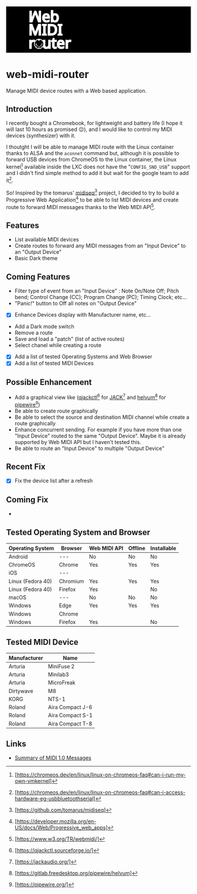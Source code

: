 ![](ressource/dessin-400ppp.png)
# web-midi-router
Manage MIDI device routes with a Web based application.

## Introduction
I recently bought a Chromebook, for lightweight and battery life (I hope it will last 10 hours as promised 😉), and I would like to control my MIDI devices (synthesizer) with it.

I thoutght I will be able to manage MIDI route with the Linux container thanks to ALSA and the `aconnet` command but, although it is possible to forward USB devices from ChromeOS to the Linux container, the Linux kernel[^0] available inside the LXC does not have the "`CONFIG_SND_USB`" support and I didn't find simple method to add it but wait for the google team to add it[^1].

So! Inspired by the tomarus' [midiseq](https://github.com/tomarus/midiseq)[^2] project, I decided to try to build a Progressive Web Application[^3] to be able to list MIDI devices and create route to forward MIDI messages thanks to the Web MIDI API[^4].

## Features
- List available MIDI devices
- Create routes to forward any MIDI messages from an "Input Device" to an "Output Device"
- Basic Dark theme

## Coming Features
- Filter type of event from an "Input Device" : Note On/Note Off; Pitch bend; Control Change (CC); Program Change (PC); Timing Clock; etc...
- "Panic!" button to Off all notes on "Output Device"
- [X] Enhance Devices display with Manufacturer name, etc...
- Add a Dark mode switch
- Remove a route
- Save and load a "patch" (list of active routes)
- Select chanel while creating a route
- [X] Add a list of tested Operating Systems and Web Browser
- [X] Add a list of tested MIDI Devices

## Possible Enhancement
- Add a graphical view like ([qjackctl](https://qjackctl.sourceforge.io/)[^5] for [JACK](https://jackaudio.org/)[^6] and [helvum](https://gitlab.freedesktop.org/pipewire/helvum)[^7] for [pipewire](https://pipewire.org/)[^8])
- Be able to create route graphically
- Be able to select the source and destination MIDI channel while create a route graphically
- Enhance concurrent sending. For example if you have more than one "Input Device" routed to the same "Output Device". Maybe it is already supported by Web MIDI API but I haven't tested this.
- Be able to route an "Input Device" to multiple "Output Device"

## Recent Fix
- [X] Fix the device list after a refresh

## Coming Fix
- 

## Tested Operating System and Browser
|Operating System|Browser|Web MIDI API|Offline|Installable|
|----------------|-------|------------|-------|-----------|
|Android|---|No|No|No|
|ChromeOS|Chrome|Yes|Yes|Yes|
|iOS|---||||
|Linux (Fedora 40)|Chromium|Yes|Yes|Yes|
|Linux (Fedora 40)|Firefox|Yes||No|
|macOS|---|No|No|No|
|Windows|Edge|Yes|Yes|Yes|
|Windows|Chrome||||
|Windows|Firefox|Yes||No|

## Tested MIDI Device
|Manufacturer|Name|
|-|-|
|Arturia|MiniFuse 2|
|Arturia|Minilab3|
|Arturia|MicroFreak|
|Dirtywave|M8|
|KORG|NTS-1|
|Roland|Aira Compact J-6|
|Roland|Aira Compact S-1|
|Roland|Aira Compact T-8|

## Links
- [Summary of MIDI 1.0 Messages](https://midi.org/summary-of-midi-1-0-messages)

[^0]: [https://chromeos.dev/en/linux/linux-on-chromeos-faq#can-i-run-my-own-vmkernel]
[^1]: [https://chromeos.dev/en/linux/linux-on-chromeos-faq#can-i-access-hardware-eg-usbbluetoothserial]
[^2]: [https://github.com/tomarus/midiseq]
[^3]: [https://developer.mozilla.org/en-US/docs/Web/Progressive_web_apps]
[^4]: [https://www.w3.org/TR/webmidi/]
[^5]: [https://qjackctl.sourceforge.io/]
[^6]: [https://jackaudio.org/]
[^7]: [https://gitlab.freedesktop.org/pipewire/helvum]
[^8]: [https://pipewire.org/]

